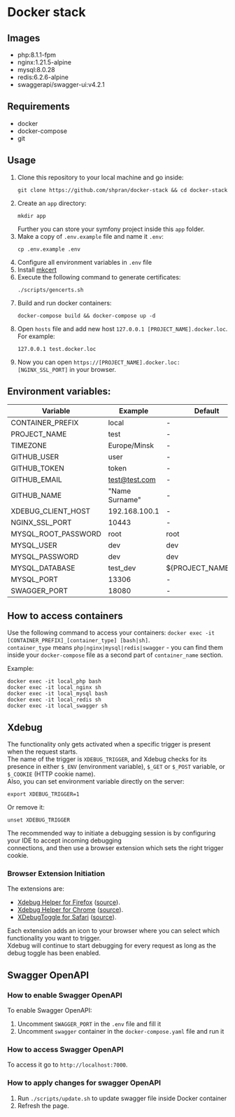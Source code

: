 # Docker stack

## Images
* php:8.1.1-fpm
* nginx:1.21.5-alpine
* mysql:8.0.28
* redis:6.2.6-alpine
* swaggerapi/swagger-ui:v4.2.1

## Requirements
* docker
* docker-compose
* git

## Usage
1. Clone this repository to your local machine and go inside:
   ```shell
   git clone https://github.com/shpran/docker-stack && cd docker-stack
   ```
2. Create an `app` directory:
   ```shell
   mkdir app
   ```
   Further you can store your symfony project inside this `app` folder.
3. Make a copy of `.env.example` file and name it `.env`:
   ```shell
   cp .env.example .env
   ```
4. Configure all environment variables in `.env` file
5. Install [mkcert](https://github.com/FiloSottile/mkcert#installation)
6. Execute the following command to generate certificates:
   ```shell
   ./scripts/gencerts.sh
   ```
7. Build and run docker containers:
   ```shell
   docker-compose build && docker-compose up -d
   ```
8. Open `hosts` file and add new host `127.0.0.1 [PROJECT_NAME].docker.loc`. For example:
   ```
   127.0.0.1 test.docker.loc
   ```
9. Now you can open `https://[PROJECT_NAME].docker.loc:[NGINX_SSL_PORT]` in your browser.

## Environment variables:
| Variable            | Example        | Default             |
|---------------------|----------------|---------------------|
| CONTAINER_PREFIX    | local          | -                   |
| PROJECT_NAME        | test           | -                   |
| TIMEZONE            | Europe/Minsk   | -                   |
| GITHUB_USER         | user           | -                   |
| GITHUB_TOKEN        | token          | -                   |
| GITHUB_EMAIL        | test@test.com  | -                   |
| GITHUB_NAME         | "Name Surname" | -                   |
| XDEBUG_CLIENT_HOST  | 192.168.100.1  | -                   |
| NGINX_SSL_PORT      | 10443          | -                   |
| MYSQL_ROOT_PASSWORD | root           | root                |
| MYSQL_USER          | dev            | dev                 |
| MYSQL_PASSWORD      | dev            | dev                 |
| MYSQL_DATABASE      | test_dev       | ${PROJECT_NAME}_dev |
| MYSQL_PORT          | 13306          | -                   |
| SWAGGER_PORT        | 18080          | -                   |

## How to access containers
Use the following command to access your containers: `docker exec -it [CONTAINER_PREFIX]_[container_type] [bash|sh]`.  
`container_type` means `php|nginx|mysql|redis|swagger` - you can find them inside your `docker-compose` file as a second part of `container_name` section.

Example:
```shell
docker exec -it local_php bash
docker exec -it local_nginx sh
docker exec -it local_mysql bash
docker exec -it local_redis sh
docker exec -it local_swagger sh
```  

## Xdebug
The functionality only gets activated when a specific trigger is present when the request starts.  
The name of the trigger is `XDEBUG_TRIGGER`, and Xdebug checks for its presence in either `$_ENV` (environment variable),
`$_GET` or `$_POST` variable, or `$_COOKIE` (HTTP cookie name).  
Also, you can set environment variable directly on the server:
```shell
export XDEBUG_TRIGGER=1
```
Or remove it:
```shell
unset XDEBUG_TRIGGER
```

The recommended way to initiate a debugging session is by configuring your IDE to accept incoming debugging  
connections, and then use a browser extension which sets the right trigger cookie.

### Browser Extension Initiation
The extensions are:
* [Xdebug Helper for Firefox](https://addons.mozilla.org/en-GB/firefox/addon/xdebug-helper-for-firefox/) ([source](https://github.com/BrianGilbert/xdebug-helper-for-firefox)).
* [Xdebug Helper for Chrome](https://chrome.google.com/extensions/detail/eadndfjplgieldjbigjakmdgkmoaaaoc) ([source](https://github.com/mac-cain13/xdebug-helper-for-chrome)).
* [XDebugToggle for Safari](https://apps.apple.com/app/safari-xdebug-toggle/id1437227804?mt=12) ([source](https://github.com/kampfq/SafariXDebugToggle)).

Each extension adds an icon to your browser where you can select which functionality you want to trigger.  
Xdebug will continue to start debugging for every request as long as the debug toggle has been enabled.

## Swagger OpenAPI
### How to enable Swagger OpenAPI
To enable Swagger OpenAPI:
1. Uncomment `SWAGGER_PORT` in the `.env` file and fill it
2. Uncomment `swagger` container in the `docker-compose.yaml` file and run it

### How to access Swagger OpenAPI
To access it go to `http://localhost:7000`.

### How to apply changes for swagger OpenAPI
1. Run `./scripts/update.sh` to update swagger file inside Docker container
2. Refresh the page.
